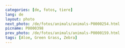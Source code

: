 ```yaml
---
categories: [de, fotos, tiere]
lang: de
layout: photo
next_photo: /de/fotos/animals/animals-P0000254.html
picname: P0000398
prev_photo: /de/fotos/animals/animals-P0000159.html
tags: [Aloe, Green Grass, Zebra]
---
```


